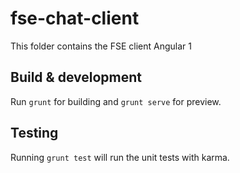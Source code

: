 # fse-chat-client
This folder contains the FSE client
Angular 1

## Build & development

Run `grunt` for building and `grunt serve` for preview.

## Testing

Running `grunt test` will run the unit tests with karma.
